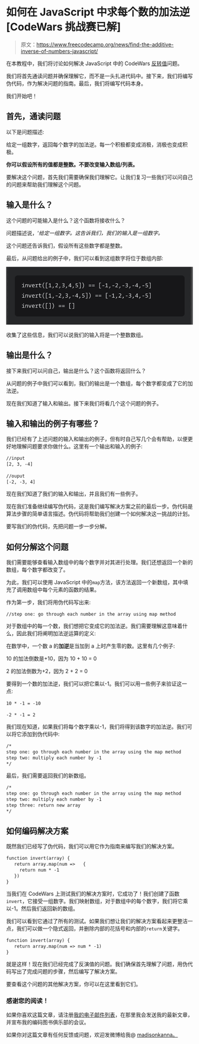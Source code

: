 # 如何在 JavaScript 中求每个数的加法逆[CodeWars 挑战赛已解]

> 原文：<https://www.freecodecamp.org/news/find-the-additive-inverse-of-numbers-javascript/>

在本教程中，我们将讨论如何解决 JavaScript 中的 CodeWars [反转值](https://www.codewars.com/kata/5899dc03bc95b1bf1b0000ad/train/javascript)问题。

我们将首先通读问题并确保理解它，而不是一头扎进代码中。接下来，我们将编写伪代码，作为解决问题的指南。最后，我们将编写代码本身。

我们开始吧！

## 首先，通读问题

以下是问题描述:

给定一组数字，返回每个数字的加法逆。每一个积极都变成消极，消极也变成积极。

**你可以假设所有的值都是整数。不要改变输入数组/列表。**

要解决这个问题，首先我们需要确保我们理解它。让我们复习一些我们可以问自己的问题来帮助我们理解这个问题。

## 输入是什么？

这个问题的可能输入是什么？这个函数将接收什么？

问题描述说，‘*给定一组数字。这告诉我们，我们的输入是一组数字。*

这个问题还告诉我们，假设所有这些数字都是整数。

最后，从问题给出的例子中，我们可以看到这组数字将位于数组内部:

![image-58](img/2196137e5f9036f3cffcaf0303339f58.png)

收集了这些信息，我们可以说我们的输入将是一个整数数组。

## 输出是什么？

接下来我们可以问自己，输出是什么？这个函数将返回什么？

从问题的例子中我们可以看到，我们的输出是一个数组，每个数字都变成了它的加法逆。

现在我们知道了输入和输出。接下来我们将看几个这个问题的例子。

## 输入和输出的例子有哪些？

我们已经有了上述问题的输入和输出的例子，但有时自己写几个会有帮助，以便更好地理解问题要求你做什么。这里有一个输出和输入的例子:

```
//input
[2, 3, -4]

//ouput
[-2, -3, 4]
```

现在我们知道了我们的输入和输出，并且我们有一些例子。

现在我们准备继续编写伪代码，这是我们编写解决方案之前的最后一步。伪代码是算法步骤的简单语言描述。伪代码将帮助我们创建一个如何解决这一挑战的计划。

要写我们的伪代码，先把问题一步一步分解。

## 如何分解这个问题

我们需要能够查看输入数组中的每个数字并对其进行处理。我们还想返回一个新的数组，每个数字都改变了。

为此，我们可以使用 JavaScript 中的`map`方法，该方法返回一个新数组，其中填充了调用数组中每个元素的函数的结果。

作为第一步，我们将用伪代码写出来:

```
//step one: go through each number in the array using map method
```

对于数组中的每一个数，我们想把它变成它的加法逆。我们需要理解这意味着什么，因此我们将阐明加法逆运算的定义:

在数学中，一个数 a 的**加逆**是当加到 a 上时产生零的数。这里有几个例子:

10 的加法倒数是+10，因为 10 + 10 = 0

2 的加法倒数为+2，因为 2 + 2 = 0

要得到一个数的加法逆，我们可以把它乘以-1。我们可以用一些例子来验证这一点:

`10 * -1 = -10`

`-2 * -1 = 2`

我们现在知道，如果我们将每个数字乘以-1，我们将得到该数字的加法逆。我们可以将它添加到伪代码中:

```
/* 
step one: go through each number in the array using the map method
step two: multiply each number by -1
*/ 
```

最后，我们需要返回我们的新数组。

```
/* 
step one: go through each number in the array using the map method
step two: multiply each number by -1
step three: return new array
*/ 
```

## 如何编码解决方案

既然我们已经写了伪代码，我们可以用它作为指南来编写我们的解决方案。

```
function invert(array) {
   return array.map(num =>   {
     return num * -1
   })
}
```

当我们在 CodeWars 上测试我们的解决方案时，它成功了！我们创建了函数`invert`，它接受一组数字。我们映射数组，对于数组中的每个数字，我们将它乘以-1。然后我们返回新的数组。

我们可以看到它通过了所有的测试。如果我们想让我们的解决方案看起来更整洁一点，我们可以做一个隐式返回，并删除内部的花括号和内部的`return`关键字。

```
function invert(array) {
   return array.map(num => num * -1)
}
```

就是这样！现在我们已经完成了反演值的问题。我们确保首先理解了问题，用伪代码写出了完成问题的步骤，然后编写了解决方案。

要查看这个问题的其他解决方案，你可以在这里看到它们。

### **感谢您的阅读！**

如果你喜欢这篇文章，请注册[我的电子邮件列表](https://madisonkanna.us14.list-manage.com/subscribe/post?u=323fd92759e9e0b8d4083d008&id=033dfeb98f)，在那里我会发送我的最新文章，并宣布我的编码图书俱乐部的会议。

如果你对这篇文章有任何反馈或问题，欢迎发微博给我@ [madisonkanna。](https://twitter.com/Madisonkanna)